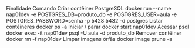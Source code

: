 Finalidade	                  Comando
Criar                         contêiner PostgreSQL	docker run --name nap01dev -e POSTGRES_DB=produto_db -e POSTGRES_USER=aula -e POSTGRES_PASSWORD=senha -p 5428:5432 -d postgres
Listar                        contêineres	docker ps -a
Iniciar / parar	              docker start nap01dev
Acessar psql	                docker exec -it nap01dev psql -U aula -d produto_db
Remover contêiner  	          docker rm -f nap01dev
Limpar imagens órfãs	        docker image prune -a



